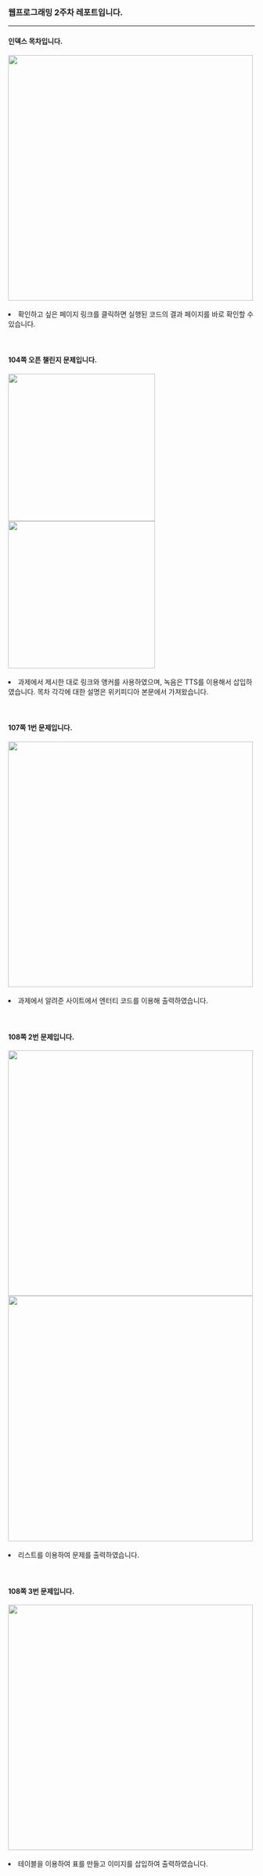 <h3>웹프로그래밍 2주차 레포트입니다.</h3>
<hr>
<h4>인덱스 목차입니다.</h4>
      <img width="500" src="https://github.com/donghwanJ/Webprogramming/assets/144616736/03f507a4-169a-4da1-8fa2-89cbc09e7f96">
<br>
<br>
<li>확인하고 싶은 페이지 링크를 클릭하면 실행된 코드의 결과 페이지를 바로 확인할 수 있습니다.</li>
<br>
<br>
<h4>104쪽 오픈 챌린지 문제입니다.</h4>
<img width="300" src="https://github.com/donghwanJ/Webprogramming/assets/144616736/ecfe0722-8163-4937-895d-08509890f2b1">
<img width="300" src="https://github.com/donghwanJ/Webprogramming/assets/144616736/03a11af6-c1d8-4515-875c-372d9fa3c7d6">
<br>
<br>
<li>과제에서 제시한 대로 링크와 앵커를 사용하였으며, 녹음은 TTS를 이용해서 삽입하였습니다. 목차 각각에 대한 설명은 위키피디아 본문에서 가져왔습니다.</li>
<br>
<br>
<h4>107쪽 1번 문제입니다.</h4>
<img width="500" src="https://github.com/donghwanJ/Webprogramming/assets/144616736/2adb7d5c-a135-45db-969d-1b92ab923c8e">
<br>
<br>
<li>과제에서 알려준 사이트에서 엔터티 코드를 이용해 출력하였습니다.</li>
<br>
<br>
<h4>108쪽 2번 문제입니다.</h4>
<img width="500" src="https://github.com/donghwanJ/Webprogramming/assets/144616736/3772ad12-86db-4653-8557-bfbc193b93f3">
<img width="500" src="https://github.com/donghwanJ/Webprogramming/assets/144616736/0daf9c1e-babb-44be-a765-9998d6dfaf6b">
<br>
<br>
<li>리스트를 이용하여 문제를 출력하였습니다.</li>
<br>
<br>
<h4>108쪽 3번 문제입니다.</h4>
<img width="500" src="https://github.com/donghwanJ/Webprogramming/assets/144616736/ce19f633-d57d-4857-89cb-9d5721a80d35">
<br>
<br>
<li>테이블을 이용하여 표를 만들고 이미지를 삽입하여 출력하였습니다.</li>
